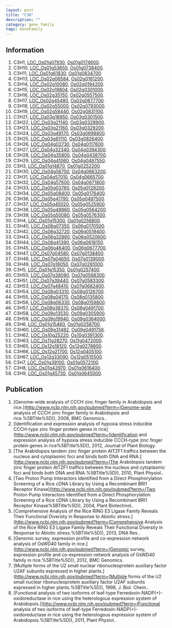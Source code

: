 ```yaml
---
layout: post
title: "C3H"
description: ""
category: gene family
tags: GeneFamily
---
```


## Information
1. C3H1, [LOC_Os01g07930](http://rice.plantbiology.msu.edu/cgi-bin/ORF_infopage.cgi?orf=LOC_Os01g07930), [Os01g0174600](http://rapdb.dna.affrc.go.jp/viewer/gbrowse_details/irgsp1?name=Os01g0174600).
2. C3H10, [LOC_Os01g53650](http://rice.plantbiology.msu.edu/cgi-bin/ORF_infopage.cgi?orf=LOC_Os01g53650), [Os01g0738400](http://rapdb.dna.affrc.go.jp/viewer/gbrowse_details/irgsp1?name=Os01g0738400).
3. C3H11, [LOC_Os01g61830](http://rice.plantbiology.msu.edu/cgi-bin/ORF_infopage.cgi?orf=LOC_Os01g61830), [Os01g0834700](http://rapdb.dna.affrc.go.jp/viewer/gbrowse_details/irgsp1?name=Os01g0834700).
4. C3H13, [LOC_Os02g06584](http://rice.plantbiology.msu.edu/cgi-bin/ORF_infopage.cgi?orf=LOC_Os02g06584), [Os02g0161200](http://rapdb.dna.affrc.go.jp/viewer/gbrowse_details/irgsp1?name=Os02g0161200).
5. C3H14, [LOC_Os02g10080](http://rice.plantbiology.msu.edu/cgi-bin/ORF_infopage.cgi?orf=LOC_Os02g10080), [Os02g0194200](http://rapdb.dna.affrc.go.jp/viewer/gbrowse_details/irgsp1?name=Os02g0194200).
6. C3H15, [LOC_Os02g19804](http://rice.plantbiology.msu.edu/cgi-bin/ORF_infopage.cgi?orf=LOC_Os02g19804), [Os02g0301000](http://rapdb.dna.affrc.go.jp/viewer/gbrowse_details/irgsp1?name=Os02g0301000).
7. C3H16, [LOC_Os02g35150](http://rice.plantbiology.msu.edu/cgi-bin/ORF_infopage.cgi?orf=LOC_Os02g35150), [Os02g0557500](http://rapdb.dna.affrc.go.jp/viewer/gbrowse_details/irgsp1?name=Os02g0557500).
8. C3H17, [LOC_Os02g45480](http://rice.plantbiology.msu.edu/cgi-bin/ORF_infopage.cgi?orf=LOC_Os02g45480), [Os02g0677700](http://rapdb.dna.affrc.go.jp/viewer/gbrowse_details/irgsp1?name=Os02g0677700).
9. C3H18, [LOC_Os02g55000](http://rice.plantbiology.msu.edu/cgi-bin/ORF_infopage.cgi?orf=LOC_Os02g55000), [Os02g0793000](http://rapdb.dna.affrc.go.jp/viewer/gbrowse_details/irgsp1?name=Os02g0793000).
10. C3H19, [LOC_Os02g58440](http://rice.plantbiology.msu.edu/cgi-bin/ORF_infopage.cgi?orf=LOC_Os02g58440), [Os02g0831100](http://rapdb.dna.affrc.go.jp/viewer/gbrowse_details/irgsp1?name=Os02g0831100).
11. C3H21, [LOC_Os03g18950](http://rice.plantbiology.msu.edu/cgi-bin/ORF_infopage.cgi?orf=LOC_Os03g18950), [Os03g0301500](http://rapdb.dna.affrc.go.jp/viewer/gbrowse_details/irgsp1?name=Os03g0301500).
12. C3H22, [LOC_Os03g21140](http://rice.plantbiology.msu.edu/cgi-bin/ORF_infopage.cgi?orf=LOC_Os03g21140), [Os03g0328900](http://rapdb.dna.affrc.go.jp/viewer/gbrowse_details/irgsp1?name=Os03g0328900).
13. C3H23, [LOC_Os03g21160](http://rice.plantbiology.msu.edu/cgi-bin/ORF_infopage.cgi?orf=LOC_Os03g21160), [Os03g0329200](http://rapdb.dna.affrc.go.jp/viewer/gbrowse_details/irgsp1?name=Os03g0329200).
14. C3H24, [LOC_Os03g49170](http://rice.plantbiology.msu.edu/cgi-bin/ORF_infopage.cgi?orf=LOC_Os03g49170), [Os03g0698800](http://rapdb.dna.affrc.go.jp/viewer/gbrowse_details/irgsp1?name=Os03g0698800).
15. C3H25, [LOC_Os03g61110](http://rice.plantbiology.msu.edu/cgi-bin/ORF_infopage.cgi?orf=LOC_Os03g61110), [Os03g0826400](http://rapdb.dna.affrc.go.jp/viewer/gbrowse_details/irgsp1?name=Os03g0826400).
16. C3H26, [LOC_Os04g02730](http://rice.plantbiology.msu.edu/cgi-bin/ORF_infopage.cgi?orf=LOC_Os04g02730), [Os04g0117600](http://rapdb.dna.affrc.go.jp/viewer/gbrowse_details/irgsp1?name=Os04g0117600).
17. C3H27, [LOC_Os04g32340](http://rice.plantbiology.msu.edu/cgi-bin/ORF_infopage.cgi?orf=LOC_Os04g32340), [Os04g0394300](http://rapdb.dna.affrc.go.jp/viewer/gbrowse_details/irgsp1?name=Os04g0394300).
18. C3H28, [LOC_Os04g35800](http://rice.plantbiology.msu.edu/cgi-bin/ORF_infopage.cgi?orf=LOC_Os04g35800), [Os04g0438700](http://rapdb.dna.affrc.go.jp/viewer/gbrowse_details/irgsp1?name=Os04g0438700).
19. C3H29, [LOC_Os04g41060](http://rice.plantbiology.msu.edu/cgi-bin/ORF_infopage.cgi?orf=LOC_Os04g41060), [Os04g0487550](http://rapdb.dna.affrc.go.jp/viewer/gbrowse_details/irgsp1?name=Os04g0487550).
20. C3H3, [LOC_Os01g14870](http://rice.plantbiology.msu.edu/cgi-bin/ORF_infopage.cgi?orf=LOC_Os01g14870), [Os01g0252200](http://rapdb.dna.affrc.go.jp/viewer/gbrowse_details/irgsp1?name=Os01g0252200).
21. C3H30, [LOC_Os04g56750](http://rice.plantbiology.msu.edu/cgi-bin/ORF_infopage.cgi?orf=LOC_Os04g56750), [Os04g0663200](http://rapdb.dna.affrc.go.jp/viewer/gbrowse_details/irgsp1?name=Os04g0663200).
22. C3H31, [LOC_Os04g57010](http://rice.plantbiology.msu.edu/cgi-bin/ORF_infopage.cgi?orf=LOC_Os04g57010), [Os04g0665700](http://rapdb.dna.affrc.go.jp/viewer/gbrowse_details/irgsp1?name=Os04g0665700).
23. C3H32, [LOC_Os04g57600](http://rice.plantbiology.msu.edu/cgi-bin/ORF_infopage.cgi?orf=LOC_Os04g57600), [Os04g0671800](http://rapdb.dna.affrc.go.jp/viewer/gbrowse_details/irgsp1?name=Os04g0671800).
24. C3H33, [LOC_Os05g03760](http://rice.plantbiology.msu.edu/cgi-bin/ORF_infopage.cgi?orf=LOC_Os05g03760), [Os05g0128200](http://rapdb.dna.affrc.go.jp/viewer/gbrowse_details/irgsp1?name=Os05g0128200).
25. C3H34, [LOC_Os05g08400](http://rice.plantbiology.msu.edu/cgi-bin/ORF_infopage.cgi?orf=LOC_Os05g08400), [Os05g0176400](http://rapdb.dna.affrc.go.jp/viewer/gbrowse_details/irgsp1?name=Os05g0176400).
26. C3H36, [LOC_Os05g41790](http://rice.plantbiology.msu.edu/cgi-bin/ORF_infopage.cgi?orf=LOC_Os05g41790), [Os05g0497500](http://rapdb.dna.affrc.go.jp/viewer/gbrowse_details/irgsp1?name=Os05g0497500).
27. C3H37, [LOC_Os05g45020](http://rice.plantbiology.msu.edu/cgi-bin/ORF_infopage.cgi?orf=LOC_Os05g45020), [Os05g0525900](http://rapdb.dna.affrc.go.jp/viewer/gbrowse_details/irgsp1?name=Os05g0525900).
28. C3H38, [LOC_Os05g48960](http://rice.plantbiology.msu.edu/cgi-bin/ORF_infopage.cgi?orf=LOC_Os05g48960), [Os05g0564200](http://rapdb.dna.affrc.go.jp/viewer/gbrowse_details/irgsp1?name=Os05g0564200).
29. C3H39, [LOC_Os05g50080](http://rice.plantbiology.msu.edu/cgi-bin/ORF_infopage.cgi?orf=LOC_Os05g50080), [Os05g0576300](http://rapdb.dna.affrc.go.jp/viewer/gbrowse_details/irgsp1?name=Os05g0576300).
30. C3H4, [LOC_Os01g15300](http://rice.plantbiology.msu.edu/cgi-bin/ORF_infopage.cgi?orf=LOC_Os01g15300), [Os01g0256800](http://rapdb.dna.affrc.go.jp/viewer/gbrowse_details/irgsp1?name=Os01g0256800).
31. C3H40, [LOC_Os06g07350](http://rice.plantbiology.msu.edu/cgi-bin/ORF_infopage.cgi?orf=LOC_Os06g07350), [Os06g0170500](http://rapdb.dna.affrc.go.jp/viewer/gbrowse_details/irgsp1?name=Os06g0170500).
32. C3H42, [LOC_Os06g32720](http://rice.plantbiology.msu.edu/cgi-bin/ORF_infopage.cgi?orf=LOC_Os06g32720), [Os06g0519400](http://rapdb.dna.affrc.go.jp/viewer/gbrowse_details/irgsp1?name=Os06g0519400).
33. C3H43, [LOC_Os06g32860](http://rice.plantbiology.msu.edu/cgi-bin/ORF_infopage.cgi?orf=LOC_Os06g32860), [Os06g0520600](http://rapdb.dna.affrc.go.jp/viewer/gbrowse_details/irgsp1?name=Os06g0520600).
34. C3H44, [LOC_Os06g41390](http://rice.plantbiology.msu.edu/cgi-bin/ORF_infopage.cgi?orf=LOC_Os06g41390), [Os06g0618150](http://rapdb.dna.affrc.go.jp/viewer/gbrowse_details/irgsp1?name=Os06g0618150).
35. C3H45, [LOC_Os06g46400](http://rice.plantbiology.msu.edu/cgi-bin/ORF_infopage.cgi?orf=LOC_Os06g46400), [Os06g0677700](http://rapdb.dna.affrc.go.jp/viewer/gbrowse_details/irgsp1?name=Os06g0677700).
36. C3H47, [LOC_Os07g04580](http://rice.plantbiology.msu.edu/cgi-bin/ORF_infopage.cgi?orf=LOC_Os07g04580), [Os07g0138400](http://rapdb.dna.affrc.go.jp/viewer/gbrowse_details/irgsp1?name=Os07g0138400).
37. C3H48, [LOC_Os07g04650](http://rice.plantbiology.msu.edu/cgi-bin/ORF_infopage.cgi?orf=LOC_Os07g04650), [Os07g0139000](http://rapdb.dna.affrc.go.jp/viewer/gbrowse_details/irgsp1?name=Os07g0139000).
38. C3H49, [LOC_Os07g18050](http://rice.plantbiology.msu.edu/cgi-bin/ORF_infopage.cgi?orf=LOC_Os07g18050), [Os07g0281000](http://rapdb.dna.affrc.go.jp/viewer/gbrowse_details/irgsp1?name=Os07g0281000).
39. C3H5, [LOC_Os01g15350](http://rice.plantbiology.msu.edu/cgi-bin/ORF_infopage.cgi?orf=LOC_Os01g15350), [Os01g0257400](http://rapdb.dna.affrc.go.jp/viewer/gbrowse_details/irgsp1?name=Os01g0257400).
40. C3H50, [LOC_Os07g38090](http://rice.plantbiology.msu.edu/cgi-bin/ORF_infopage.cgi?orf=LOC_Os07g38090), [Os07g0568300](http://rapdb.dna.affrc.go.jp/viewer/gbrowse_details/irgsp1?name=Os07g0568300).
41. C3H51, [LOC_Os07g39440](http://rice.plantbiology.msu.edu/cgi-bin/ORF_infopage.cgi?orf=LOC_Os07g39440), [Os07g0583300](http://rapdb.dna.affrc.go.jp/viewer/gbrowse_details/irgsp1?name=Os07g0583300).
42. C3H53, [LOC_Os07g48410](http://rice.plantbiology.msu.edu/cgi-bin/ORF_infopage.cgi?orf=LOC_Os07g48410), [Os07g0682400](http://rapdb.dna.affrc.go.jp/viewer/gbrowse_details/irgsp1?name=Os07g0682400).
43. C3H54, [LOC_Os08g03310](http://rice.plantbiology.msu.edu/cgi-bin/ORF_infopage.cgi?orf=LOC_Os08g03310), [Os08g0126700](http://rapdb.dna.affrc.go.jp/viewer/gbrowse_details/irgsp1?name=Os08g0126700).
44. C3H55, [LOC_Os08g04170](http://rice.plantbiology.msu.edu/cgi-bin/ORF_infopage.cgi?orf=LOC_Os08g04170), [Os08g0135800](http://rapdb.dna.affrc.go.jp/viewer/gbrowse_details/irgsp1?name=Os08g0135800).
45. C3H56, [LOC_Os08g06330](http://rice.plantbiology.msu.edu/cgi-bin/ORF_infopage.cgi?orf=LOC_Os08g06330), [Os08g0159800](http://rapdb.dna.affrc.go.jp/viewer/gbrowse_details/irgsp1?name=Os08g0159800).
46. C3H57, [LOC_Os08g38370](http://rice.plantbiology.msu.edu/cgi-bin/ORF_infopage.cgi?orf=LOC_Os08g38370), [Os08g0491700](http://rapdb.dna.affrc.go.jp/viewer/gbrowse_details/irgsp1?name=Os08g0491700).
47. C3H58, [LOC_Os09g13530](http://rice.plantbiology.msu.edu/cgi-bin/ORF_infopage.cgi?orf=LOC_Os09g13530), [Os09g0305900](http://rapdb.dna.affrc.go.jp/viewer/gbrowse_details/irgsp1?name=Os09g0305900).
48. C3H59, [LOC_Os09g19940](http://rice.plantbiology.msu.edu/cgi-bin/ORF_infopage.cgi?orf=LOC_Os09g19940), [Os09g0364000](http://rapdb.dna.affrc.go.jp/viewer/gbrowse_details/irgsp1?name=Os09g0364000).
49. C3H6, [LOC_Os01g15460](http://rice.plantbiology.msu.edu/cgi-bin/ORF_infopage.cgi?orf=LOC_Os01g15460), [Os01g0258700](http://rapdb.dna.affrc.go.jp/viewer/gbrowse_details/irgsp1?name=Os01g0258700).
50. C3H60, [LOC_Os09g31482](http://rice.plantbiology.msu.edu/cgi-bin/ORF_infopage.cgi?orf=LOC_Os09g31482), [Os09g0491756](http://rapdb.dna.affrc.go.jp/viewer/gbrowse_details/irgsp1?name=Os09g0491756).
51. C3H62, [LOC_Os10g25220](http://rice.plantbiology.msu.edu/cgi-bin/ORF_infopage.cgi?orf=LOC_Os10g25220), [Os10g0391300](http://rapdb.dna.affrc.go.jp/viewer/gbrowse_details/irgsp1?name=Os10g0391300).
52. C3H63, [LOC_Os11g28270](http://rice.plantbiology.msu.edu/cgi-bin/ORF_infopage.cgi?orf=LOC_Os11g28270), [Os11g0472000](http://rapdb.dna.affrc.go.jp/viewer/gbrowse_details/irgsp1?name=Os11g0472000).
53. C3H65, [LOC_Os12g18120](http://rice.plantbiology.msu.edu/cgi-bin/ORF_infopage.cgi?orf=LOC_Os12g18120), [Os12g0278800](http://rapdb.dna.affrc.go.jp/viewer/gbrowse_details/irgsp1?name=Os12g0278800).
54. C3H66, [LOC_Os12g21700](http://rice.plantbiology.msu.edu/cgi-bin/ORF_infopage.cgi?orf=LOC_Os12g21700), [Os12g0405100](http://rapdb.dna.affrc.go.jp/viewer/gbrowse_details/irgsp1?name=Os12g0405100).
55. C3H67, [LOC_Os12g33090](http://rice.plantbiology.msu.edu/cgi-bin/ORF_infopage.cgi?orf=LOC_Os12g33090), [Os12g0515500](http://rapdb.dna.affrc.go.jp/viewer/gbrowse_details/irgsp1?name=Os12g0515500).
56. C3H7, [LOC_Os01g39100](http://rice.plantbiology.msu.edu/cgi-bin/ORF_infopage.cgi?orf=LOC_Os01g39100), [Os01g0572100](http://rapdb.dna.affrc.go.jp/viewer/gbrowse_details/irgsp1?name=Os01g0572100).
57. C3H8, [LOC_Os01g42970](http://rice.plantbiology.msu.edu/cgi-bin/ORF_infopage.cgi?orf=LOC_Os01g42970), [Os01g0616400](http://rapdb.dna.affrc.go.jp/viewer/gbrowse_details/irgsp1?name=Os01g0616400).
58. C3H9, [LOC_Os01g45730](http://rice.plantbiology.msu.edu/cgi-bin/ORF_infopage.cgi?orf=LOC_Os01g45730), [Os01g0645000](http://rapdb.dna.affrc.go.jp/viewer/gbrowse_details/irgsp1?name=Os01g0645000).

## Publication
1. [Genome-wide analysis of CCCH zinc finger family in Arabidopsis and rice.](http://www.ncbi.nlm.nih.gov/pubmed?term=(Genome-wide analysis of CCCH zinc finger family in Arabidopsis and rice.%5BTitle%5D)), 2008, BMC Genomics..
2. [Identification and expression analysis of hypoxia stress inducible CCCH-type zinc finger protein genes in rice](http://www.ncbi.nlm.nih.gov/pubmed?term=(Identification and expression analysis of hypoxia stress inducible CCCH-type zinc finger protein genes in rice%5BTitle%5D)), 2012, Journal of Plant Biology.
3. [The Arabidopsis tandem zinc finger protein AtTZF1 traffics between the nucleus and cytoplasmic foci and binds both DNA and RNA.](http://www.ncbi.nlm.nih.gov/pubmed?term=(The Arabidopsis tandem zinc finger protein AtTZF1 traffics between the nucleus and cytoplasmic foci and binds both DNA and RNA.%5BTitle%5D)), 2010, Plant Physiol..
4. [Two Proton Pump Interactors Identified from a Direct Phosphorylation Screening of a Rice cDNA Library by Using a Recombinant BRI1 Receptor Kinase](http://www.ncbi.nlm.nih.gov/pubmed?term=(Two Proton Pump Interactors Identified from a Direct Phosphorylation Screening of a Rice cDNA Library by Using a Recombinant BRI1 Receptor Kinase%5BTitle%5D)), 2004, Plant Biotechnol..
5. [Comprehensive Analysis of the Rice RING E3 Ligase Family Reveals Their Functional Diversity in Response to Abiotic stress.](http://www.ncbi.nlm.nih.gov/pubmed?term=(Comprehensive Analysis of the Rice RING E3 Ligase Family Reveals Their Functional Diversity in Response to Abiotic stress.%5BTitle%5D)), 2013, DNA Res..
6. [Genomic survey, expression profile and co-expression network analysis of OsWD40 family in rice.](http://www.ncbi.nlm.nih.gov/pubmed?term=(Genomic survey, expression profile and co-expression network analysis of OsWD40 family in rice.%5BTitle%5D)), 2012, BMC Genomics.
7. [Multiple forms of the U2 small nuclear ribonucleoprotein auxiliary factor U2AF subunits expressed in higher plants.](http://www.ncbi.nlm.nih.gov/pubmed?term=(Multiple forms of the U2 small nuclear ribonucleoprotein auxiliary factor U2AF subunits expressed in higher plants.%5BTitle%5D)), 1998, J. Biol. Chem..
8. [Functional analysis of two isoforms of leaf-type Ferredoxin-NADP(+)-oxidoreductase in rice using the heterologous expression system of Arabidopsis.](http://www.ncbi.nlm.nih.gov/pubmed?term=(Functional analysis of two isoforms of leaf-type Ferredoxin-NADP(+)-oxidoreductase in rice using the heterologous expression system of Arabidopsis.%5BTitle%5D)), 2011, Plant Physiol..


